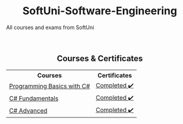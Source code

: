 # <h1 align="center">SoftUni-Software-Engineering</h1>
All courses and exams from SoftUni
<br/>
<br/>
<br/>

<h2 align="center">Courses & Certificates</h2>

<table align="center">
  <tr>
    <th>Courses</th>
    <th>Certificates</th>
  </tr>
  <tr>
    <td><a href="https://softuni.bg/trainings/4409/programming-basics-with-csharp-january-2024">Programming Basics with C#</a></td>
    <td><a href="https://softuni.bg/certificates/details/203916/4ee24f16">Completed ✔️</a></td>
  </tr>
  <tr>
    <td><a href="https://softuni.bg/trainings/4502/programming-fundamentals-with-csharp-may-2024">C# Fundamentals</a></td>
    <td><a href="https://softuni.bg/certificates/details/222311/07324103">Completed ✔️</a></td>
  </tr>
  <tr>
    <td><a href="https://softuni.bg/trainings/4696/csharp-advanced-september-2024">C# Advanced</a></td>
    <td><a href="https://softuni.bg/certificates/details/227795/75ddd65e">Completed ✔️</a></td>
  </tr>
</table>
